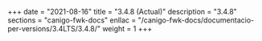 +++
date        = "2021-08-16"
title       = "3.4.8 (Actual)"
description = "3.4.8"
sections    = "canigo-fwk-docs"
enllac		= "/canigo-fwk-docs/documentacio-per-versions/3.4LTS/3.4.8/"
weight		= 1
+++
